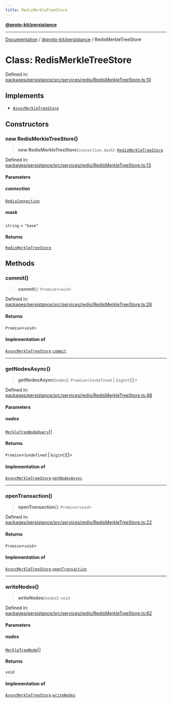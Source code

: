 ```yaml
---
title: RedisMerkleTreeStore
---
```


[**@proto-kit/persistance**](../README.md)

***

[Documentation](../../../README.md) / [@proto-kit/persistance](../README.md) / RedisMerkleTreeStore

# Class: RedisMerkleTreeStore

Defined in: [packages/persistance/src/services/redis/RedisMerkleTreeStore.ts:10](https://github.com/proto-kit/framework/blob/28efa802e3737fc3b77339148b307ef7246f3ef1/packages/persistance/src/services/redis/RedisMerkleTreeStore.ts#L10)

## Implements

- [`AsyncMerkleTreeStore`](../../sequencer/interfaces/AsyncMerkleTreeStore.md)

## Constructors

### new RedisMerkleTreeStore()

> **new RedisMerkleTreeStore**(`connection`, `mask`): [`RedisMerkleTreeStore`](RedisMerkleTreeStore.md)

Defined in: [packages/persistance/src/services/redis/RedisMerkleTreeStore.ts:13](https://github.com/proto-kit/framework/blob/28efa802e3737fc3b77339148b307ef7246f3ef1/packages/persistance/src/services/redis/RedisMerkleTreeStore.ts#L13)

#### Parameters

##### connection

[`RedisConnection`](../interfaces/RedisConnection.md)

##### mask

`string` = `"base"`

#### Returns

[`RedisMerkleTreeStore`](RedisMerkleTreeStore.md)

## Methods

### commit()

> **commit**(): `Promise`\<`void`\>

Defined in: [packages/persistance/src/services/redis/RedisMerkleTreeStore.ts:26](https://github.com/proto-kit/framework/blob/28efa802e3737fc3b77339148b307ef7246f3ef1/packages/persistance/src/services/redis/RedisMerkleTreeStore.ts#L26)

#### Returns

`Promise`\<`void`\>

#### Implementation of

[`AsyncMerkleTreeStore`](../../sequencer/interfaces/AsyncMerkleTreeStore.md).[`commit`](../../sequencer/interfaces/AsyncMerkleTreeStore.md#commit)

***

### getNodesAsync()

> **getNodesAsync**(`nodes`): `Promise`\<(`undefined` \| `bigint`)[]\>

Defined in: [packages/persistance/src/services/redis/RedisMerkleTreeStore.ts:48](https://github.com/proto-kit/framework/blob/28efa802e3737fc3b77339148b307ef7246f3ef1/packages/persistance/src/services/redis/RedisMerkleTreeStore.ts#L48)

#### Parameters

##### nodes

[`MerkleTreeNodeQuery`](../../sequencer/interfaces/MerkleTreeNodeQuery.md)[]

#### Returns

`Promise`\<(`undefined` \| `bigint`)[]\>

#### Implementation of

[`AsyncMerkleTreeStore`](../../sequencer/interfaces/AsyncMerkleTreeStore.md).[`getNodesAsync`](../../sequencer/interfaces/AsyncMerkleTreeStore.md#getnodesasync)

***

### openTransaction()

> **openTransaction**(): `Promise`\<`void`\>

Defined in: [packages/persistance/src/services/redis/RedisMerkleTreeStore.ts:22](https://github.com/proto-kit/framework/blob/28efa802e3737fc3b77339148b307ef7246f3ef1/packages/persistance/src/services/redis/RedisMerkleTreeStore.ts#L22)

#### Returns

`Promise`\<`void`\>

#### Implementation of

[`AsyncMerkleTreeStore`](../../sequencer/interfaces/AsyncMerkleTreeStore.md).[`openTransaction`](../../sequencer/interfaces/AsyncMerkleTreeStore.md#opentransaction)

***

### writeNodes()

> **writeNodes**(`nodes`): `void`

Defined in: [packages/persistance/src/services/redis/RedisMerkleTreeStore.ts:62](https://github.com/proto-kit/framework/blob/28efa802e3737fc3b77339148b307ef7246f3ef1/packages/persistance/src/services/redis/RedisMerkleTreeStore.ts#L62)

#### Parameters

##### nodes

[`MerkleTreeNode`](../../sequencer/interfaces/MerkleTreeNode.md)[]

#### Returns

`void`

#### Implementation of

[`AsyncMerkleTreeStore`](../../sequencer/interfaces/AsyncMerkleTreeStore.md).[`writeNodes`](../../sequencer/interfaces/AsyncMerkleTreeStore.md#writenodes)
